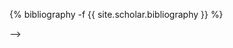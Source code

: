 <!-- ---
layout: page
permalink: /publications/
title: publications
description: Publications for which I was an author.
nav: true
nav_order: 1
---
<!-- _pages/publications.md -->
<div class="publications">

{% bibliography -f {{ site.scholar.bibliography }} %}

</div>
-->
